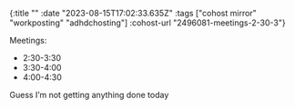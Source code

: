 {:title ""
 :date "2023-08-15T17:02:33.635Z"
 :tags ["cohost mirror" "workposting" "adhdchosting"]
 :cohost-url "2496081-meetings-2-30-3"}

Meetings: 

* 2:30-3:30
* 3:30-4:00
* 4:00-4:30

Guess I’m not getting anything done today
